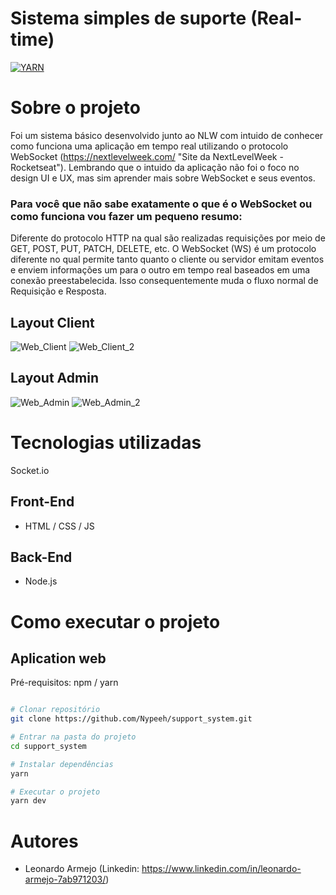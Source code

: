 # Sistema simples de suporte (Real-time)
[![YARN](https://img.shields.io/github/license/nypeeh/support_system)](https://github.com/Nypeeh/support_system/blob/main/LICENSE)

# Sobre o projeto

Foi um sistema básico desenvolvido junto ao NLW com intuido de conhecer como funciona uma aplicação em tempo real utilizando o protocolo WebSocket (https://nextlevelweek.com/ "Site da NextLevelWeek - Rocketseat"). Lembrando que o intuido da aplicação não foi o foco no design UI e UX, mas sim aprender mais sobre WebSocket e seus eventos.


### Para você que não sabe exatamente o que é o WebSocket ou como funciona vou fazer um pequeno resumo:

Diferente do protocolo HTTP na qual são realizadas requisições por meio de GET, POST, PUT, PATCH, DELETE, etc. O WebSocket (WS) é um protocolo diferente no qual permite tanto quanto o cliente ou servidor emitam eventos e enviem informações um para o outro em tempo real baseados em uma conexão preestabelecida. Isso consequentemente muda o fluxo normal de Requisição e Resposta.

## Layout Client
![Web_Client](https://user-images.githubusercontent.com/71713087/116002800-c4985e80-a5d1-11eb-8fe8-6cdd60ec0e07.png) ![Web_Client_2](https://user-images.githubusercontent.com/71713087/116002829-dd087900-a5d1-11eb-97fb-8003fa31819d.png)

## Layout Admin
![Web_Admin](https://user-images.githubusercontent.com/71713087/116002848-ebef2b80-a5d1-11eb-9e35-f6224230456a.png) ![Web_Admin_2](https://user-images.githubusercontent.com/71713087/116002860-fa3d4780-a5d1-11eb-84f1-14d4c459c753.png)

# Tecnologias utilizadas
Socket.io

## Front-End
- HTML / CSS / JS

## Back-End
- Node.js


# Como executar o projeto

## Aplication web
Pré-requisitos: npm / yarn

```bash

# Clonar repositório
git clone https://github.com/Nypeeh/support_system.git

# Entrar na pasta do projeto
cd support_system

# Instalar dependências
yarn

# Executar o projeto
yarn dev

```

# Autores

* Leonardo Armejo (Linkedin: https://www.linkedin.com/in/leonardo-armejo-7ab971203/)
